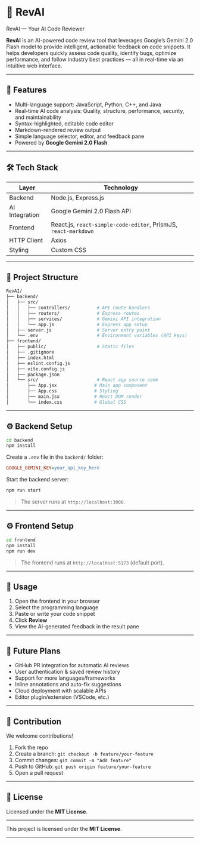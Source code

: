 # 🚀 RevAI
RevAI — Your AI Code Reviewer

**RevAI** is an AI-powered code review tool that leverages Google’s Gemini 2.0 Flash model to provide intelligent, actionable feedback on code snippets. It helps developers quickly assess code quality, identify bugs, optimize performance, and follow industry best practices — all in real-time via an intuitive web interface.

---

## 🔧 Features

* Multi-language support: JavaScript, Python, C++, and Java
* Real-time AI code analysis: Quality, structure, performance, security, and maintainability
* Syntax-highlighted, editable code editor
* Markdown-rendered review output
* Simple language selector, editor, and feedback pane
* Powered by **Google Gemini 2.0 Flash**

---

## 🛠 Tech Stack

| Layer          | Technology                                                      |
| -------------- | --------------------------------------------------------------- |
| Backend        | Node.js, Express.js                                             |
| AI Integration | Google Gemini 2.0 Flash API                                     |
| Frontend       | React.js, `react-simple-code-editor`, PrismJS, `react-markdown` |
| HTTP Client    | Axios                                                           |
| Styling        | Custom CSS                                                      |

---

## 📁 Project Structure

```bash
RevAI/
├── backend/
│   ├── src/
│   │   ├── controllers/          # API route handlers
│   │   ├── routers/              # Express routes
│   │   ├── services/             # Gemini API integration
│   │   └── app.js                # Express app setup
│   ├── server.js                 # Server entry point
│   └── .env                      # Environment variables (API keys)
├── frontend/
│   ├── public/                   # Static files
│   ├── .gitignore
│   ├── index.html
│   ├── eslint.config.js
│   ├── vite.config.js
│   ├── package.json
│   └── src/                      # React app source code
│       ├── App.jsx              # Main app component
│       ├── App.css              # Styling
│       ├── main.jsx             # React DOM render
│       └── index.css            # Global CSS
```

---

## ⚙️ Backend Setup

```bash
cd backend
npm install
```

Create a `.env` file in the `backend/` folder:

```ini
GOOGLE_GEMINI_KEY=your_api_key_here
```

Start the backend server:

```bash
npm run start
```

> The server runs at `http://localhost:3000`.

---

## ⚙️ Frontend Setup

```bash
cd frontend
npm install
npm run dev
```

> The frontend runs at `http://localhost:5173` (default port).

---

## 📝 Usage

1. Open the frontend in your browser
2. Select the programming language
3. Paste or write your code snippet
4. Click **Review**
5. View the AI-generated feedback in the result pane

---

## 🔮 Future Plans

* GitHub PR integration for automatic AI reviews
* User authentication & saved review history
* Support for more languages/frameworks
* Inline annotations and auto-fix suggestions
* Cloud deployment with scalable APIs
* Editor plugin/extension (VSCode, etc.)

---

## 🤝 Contribution

We welcome contributions!

1. Fork the repo
2. Create a branch: `git checkout -b feature/your-feature`
3. Commit changes: `git commit -m "Add feature"`
4. Push to GitHub: `git push origin feature/your-feature`
5. Open a pull request

---

## 📄 License

Licensed under the **MIT License**.

---



This project is licensed under the **MIT License**.

---


